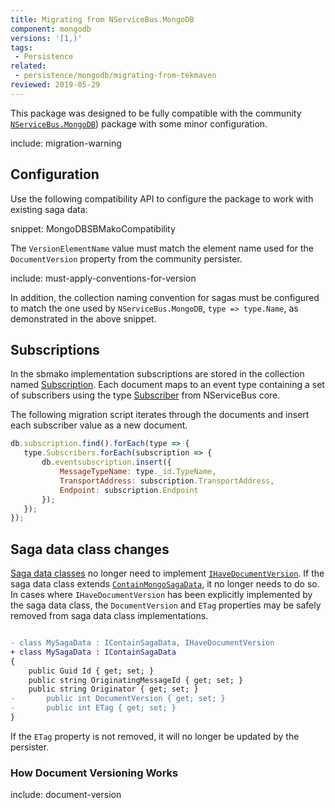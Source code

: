 ```yaml
---
title: Migrating from NServiceBus.MongoDB
component: mongodb
versions: '[1,)'
tags:
 - Persistence
related:
 - persistence/mongodb/migrating-from-tekmaven
reviewed: 2019-05-29
---
```


This package was designed to be fully compatible with the community [`NServiceBus.MongoDB`](https://github.com/sbmako/NServiceBus.MongoDB)) package with some minor configuration.

include: migration-warning

## Configuration

Use the following compatibility API to configure the package to work with existing saga data:

snippet: MongoDBSBMakoCompatibility

The `VersionElementName` value must match the element name used for the `DocumentVersion` property from the community persister.

include: must-apply-conventions-for-version

In addition, the collection naming convention for sagas must be configured to match the one used by `NServiceBus.MongoDB`, `type => type.Name`, as demonstrated in the above snippet.

## Subscriptions

In the sbmako implementation subscriptions are stored in the collection named [Subscription](`https://github.com/sbmako/NServiceBus.MongoDB/blob/2ffb1c6f653d7e90b6f476ea07c93d40dc64e31a/src/NServiceBus.MongoDB/SubscriptionPersister/MongoSubscriptionPersister.cs#L60`). Each document maps to an event type containing a set of subscribers using the type [Subscriber](https://github.com/Particular/NServiceBus/blob/fb96dcc41c7c4d505a099ff2ac6ca1659d582804/src/NServiceBus.Core/Routing/MessageDrivenSubscriptions/Subscriber.cs#L19-L27) from NServiceBus core.

The following migration script iterates through the documents and insert each subscriber value as a new document.

```javascript
db.subscription.find().forEach(type => {
   type.Subscribers.forEach(subscription => {
       db.eventsubscription.insert({
           MessageTypeName: type._id.TypeName,
           TransportAddress: subscription.TransportAddress,
           Endpoint: subscription.Endpoint
       });
   });
});
```

## Saga data class changes

[Saga data classes](/nservicebus/sagas/#long-running-means-stateful) no longer need to implement [`IHaveDocumentVersion`](https://github.com/sbmako/NServiceBus.MongoDB#sagas). If the saga data class extends [`ContainMongoSagaData`](https://github.com/sbmako/NServiceBus.MongoDB#sagas), it no longer needs to do so. In cases where `IHaveDocumentVersion` has been explicitly implemented by the saga data class, the `DocumentVersion` and `ETag` properties may be safely removed from saga data class implementations.

```diff

- class MySagaData : IContainSagaData, IHaveDocumentVersion
+ class MySagaData : IContainSagaData
{
	public Guid Id { get; set; }
	public string OriginatingMessageId { get; set; }
	public string Originator { get; set; }
-       public int DocumentVersion { get; set; }
-       public int ETag { get; set; }
}

```

If the `ETag` property is not removed, it will no longer be updated by the persister.

### How Document Versioning Works

include: document-version
